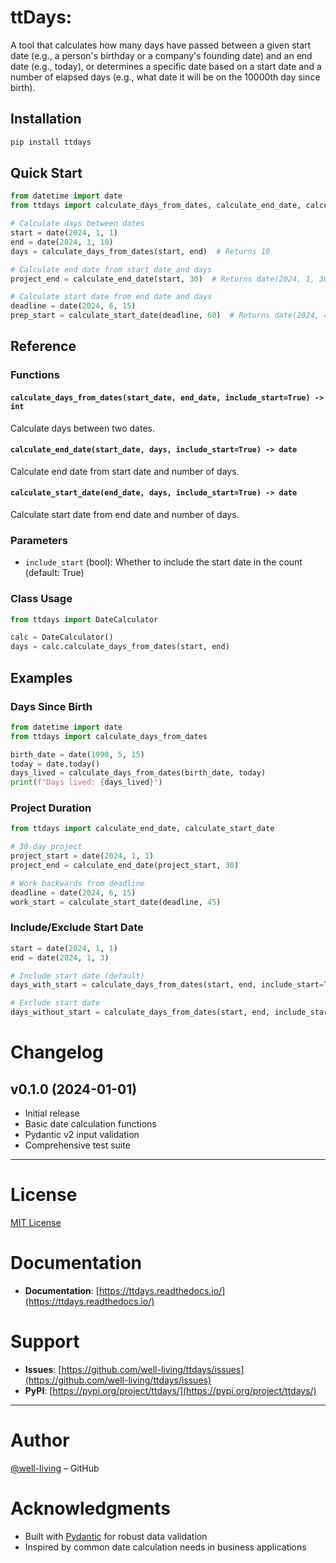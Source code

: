 # ttDays: 
A tool that calculates how many days have passed between a given start date (e.g., a person's birthday or a company's founding date) and an end date (e.g., today), or determines a specific date based on a start date and a number of elapsed days (e.g., what date it will be on the 10000th day since birth).

## Installation

```bash
pip install ttdays
```

## Quick Start

```python
from datetime import date
from ttdays import calculate_days_from_dates, calculate_end_date, calculate_start_date

# Calculate days between dates
start = date(2024, 1, 1)
end = date(2024, 1, 10)
days = calculate_days_from_dates(start, end)  # Returns 10

# Calculate end date from start date and days
project_end = calculate_end_date(start, 30)  # Returns date(2024, 1, 30)

# Calculate start date from end date and days
deadline = date(2024, 6, 15)
prep_start = calculate_start_date(deadline, 60)  # Returns date(2024, 4, 16)
```

## Reference

### Functions

#### `calculate_days_from_dates(start_date, end_date, include_start=True) -> int`
Calculate days between two dates.

#### `calculate_end_date(start_date, days, include_start=True) -> date`
Calculate end date from start date and number of days.

#### `calculate_start_date(end_date, days, include_start=True) -> date`
Calculate start date from end date and number of days.

### Parameters

- `include_start` (bool): Whether to include the start date in the count (default: True)

### Class Usage

```python
from ttdays import DateCalculator

calc = DateCalculator()
days = calc.calculate_days_from_dates(start, end)
```

## Examples

### Days Since Birth

```python
from datetime import date
from ttdays import calculate_days_from_dates

birth_date = date(1990, 5, 15)
today = date.today()
days_lived = calculate_days_from_dates(birth_date, today)
print(f"Days lived: {days_lived}")
```

### Project Duration

```python
from ttdays import calculate_end_date, calculate_start_date

# 30-day project
project_start = date(2024, 1, 1)
project_end = calculate_end_date(project_start, 30)

# Work backwards from deadline
deadline = date(2024, 6, 15)
work_start = calculate_start_date(deadline, 45)
```

### Include/Exclude Start Date

```python
start = date(2024, 1, 1)
end = date(2024, 1, 3)

# Include start date (default)
days_with_start = calculate_days_from_dates(start, end, include_start=True)  # 3

# Exclude start date
days_without_start = calculate_days_from_dates(start, end, include_start=False)  # 2
```


# Changelog

## v0.1.0 (2024-01-01)
- Initial release  
- Basic date calculation functions  
- Pydantic v2 input validation  
- Comprehensive test suite  

---

# License

[MIT License](LICENSE)


# Documentation

- **Documentation**: [https://ttdays.readthedocs.io/](https://ttdays.readthedocs.io/)

# Support


- **Issues**: [https://github.com/well-living/ttdays/issues](https://github.com/well-living/ttdays/issues)  
- **PyPI**: [https://pypi.org/project/ttdays/](https://pypi.org/project/ttdays/)  

---

# Author

[@well-living](https://github.com/well-living) – GitHub



# Acknowledgments

- Built with [Pydantic](https://docs.pydantic.dev/) for robust data validation  
- Inspired by common date calculation needs in business applications


